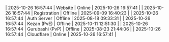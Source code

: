 | 2025-10-26 16:57:44 | Website | Online | 2025-10-26 16:57:41 |
| 2025-10-26 16:57:44 | Registration | Offline | 2025-09-09 16:40:23 |
| 2025-10-26 16:57:44 | Auth Server | Offline | 2025-08-18 09:33:31 |
| 2025-10-26 16:57:44 | Kezan (PvE) | Offline | 2025-10-11 12:51:30 |
| 2025-10-26 16:57:44 | Gurubashi (PvP) | Offline | 2025-08-23 21:44:06 |
| 2025-10-26 16:57:44 | Cloudflare | Online | 2025-10-26 16:57:41 |

